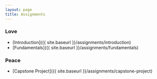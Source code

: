```yaml
---
layout: page
title: Assignments
---
```


### Love
* [Introduction]({{ site.baseurl }}/assignments/introduction)
* [Fundamentals]({{ site.baseurl }}/assignments/fundamentals)

### Peace

* [Capstone Project]({{ site.baseurl }}/assignments/capstone-project)